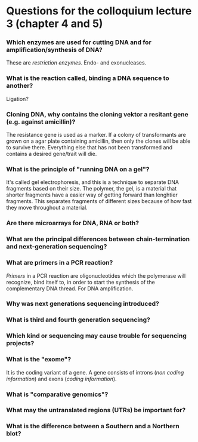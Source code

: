 # Questions for the colloquium lecture 3 (chapter 4 and 5)

### Which enzymes are used for cutting DNA and for amplification/synthesis of DNA?

These are *restriction enzymes*. Endo- and exonucleases.

### What is the reaction called, binding a DNA sequence to another?

Ligation?

### Cloning DNA, why contains the cloning vektor a resitant gene (e.g. against amicillin)?

The resistance gene is used as a marker. If a colony of transformants are grown on a agar plate containing amicillin, then only the clones will be able to survive there. Everything else that has not been transformed and contains a desired gene/trait will die.

### What is the principle of "running DNA on a gel"?

It's called gel electrophoresis, and this is a technique to separate DNA fragments based on their size. The polymer, the gel, is a material that shorter fragments have a easier way of getting forward than lenghtier fragments. This separates fragments of different sizes because of how fast they move throughout a material.


### Are there microarrays for DNA, RNA or both?



### What are the principal differences between chain-termination and next-generation sequencing?

### What are primers in a PCR reaction?

*Primers* in a PCR reaction are oligonucleotides which the polymerase will recognize, bind itself to, in order to start the synthesis of the complementary DNA thread. For DNA amplification.

### Why was next generations sequencing introduced?

### What is third and fourth generation sequencing?

### Which kind or sequencing may cause trouble for sequencing projects?

### What is the "exome"?

It is the coding variant of a gene. A gene consists of introns (*non coding information*) and exons (*coding information*). 


### What is "comparative genomics"?

### What may the untranslated regions (UTRs) be important for?

### What is the difference between a Southern and a Northern blot?
